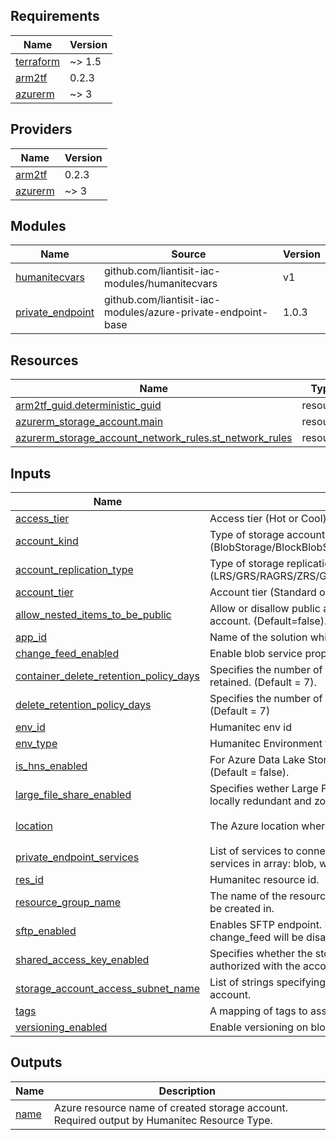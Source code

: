 <!-- BEGIN_TF_DOCS -->
## Requirements

| Name | Version |
|------|---------|
| <a name="requirement_terraform"></a> [terraform](#requirement\_terraform) | ~> 1.5 |
| <a name="requirement_arm2tf"></a> [arm2tf](#requirement\_arm2tf) | 0.2.3 |
| <a name="requirement_azurerm"></a> [azurerm](#requirement\_azurerm) | ~> 3 |

## Providers

| Name | Version |
|------|---------|
| <a name="provider_arm2tf"></a> [arm2tf](#provider\_arm2tf) | 0.2.3 |
| <a name="provider_azurerm"></a> [azurerm](#provider\_azurerm) | ~> 3 |

## Modules

| Name | Source | Version |
|------|--------|---------|
| <a name="module_humanitecvars"></a> [humanitecvars](#module\_humanitecvars) | github.com/liantisit-iac-modules/humanitecvars | v1 |
| <a name="module_private_endpoint"></a> [private\_endpoint](#module\_private\_endpoint) | github.com/liantisit-iac-modules/azure-private-endpoint-base | 1.0.3 |

## Resources

| Name | Type |
|------|------|
| [arm2tf_guid.deterministic_guid](https://registry.terraform.io/providers/cloud-maker-ai/arm2tf/0.2.3/docs/resources/guid) | resource |
| [azurerm_storage_account.main](https://registry.terraform.io/providers/hashicorp/azurerm/latest/docs/resources/storage_account) | resource |
| [azurerm_storage_account_network_rules.st_network_rules](https://registry.terraform.io/providers/hashicorp/azurerm/latest/docs/resources/storage_account_network_rules) | resource |

## Inputs

| Name | Description | Type | Default | Required |
|------|-------------|------|---------|:--------:|
| <a name="input_access_tier"></a> [access\_tier](#input\_access\_tier) | Access tier (Hot or Cool). | `string` | `"Hot"` | no |
| <a name="input_account_kind"></a> [account\_kind](#input\_account\_kind) | Type of storage account to be created (BlobStorage/BlockBlobStorage/FileStorage/Storage/StorageV2). | `string` | `"StorageV2"` | no |
| <a name="input_account_replication_type"></a> [account\_replication\_type](#input\_account\_replication\_type) | Type of storage replication (LRS/GRS/RAGRS/ZRS/GZRS/RAGZRS). | `string` | `"ZRS"` | no |
| <a name="input_account_tier"></a> [account\_tier](#input\_account\_tier) | Account tier (Standard or Premium). | `string` | `"Standard"` | no |
| <a name="input_allow_nested_items_to_be_public"></a> [allow\_nested\_items\_to\_be\_public](#input\_allow\_nested\_items\_to\_be\_public) | Allow or disallow public access to all nested items in the storage account.  (Default=false). | `bool` | `false` | no |
| <a name="input_app_id"></a> [app\_id](#input\_app\_id) | Name of the solution which will use this storage account | `string` | n/a | yes |
| <a name="input_change_feed_enabled"></a> [change\_feed\_enabled](#input\_change\_feed\_enabled) | Enable blob service properties for change feed events. | `bool` | `true` | no |
| <a name="input_container_delete_retention_policy_days"></a> [container\_delete\_retention\_policy\_days](#input\_container\_delete\_retention\_policy\_days) | Specifies the number of days that the container should be retained. (Default = 7). | `number` | `7` | no |
| <a name="input_delete_retention_policy_days"></a> [delete\_retention\_policy\_days](#input\_delete\_retention\_policy\_days) | Specifies the number of days that the blob should be retained. (Default = 7) | `number` | `7` | no |
| <a name="input_env_id"></a> [env\_id](#input\_env\_id) | Humanitec env id | `string` | n/a | yes |
| <a name="input_env_type"></a> [env\_type](#input\_env\_type) | Humanitec Environment type. | `string` | n/a | yes |
| <a name="input_is_hns_enabled"></a> [is\_hns\_enabled](#input\_is\_hns\_enabled) | For Azure Data Lake Storage Gen 2 - this needs to be set to true.  (Default = false). | `bool` | `false` | no |
| <a name="input_large_file_share_enabled"></a> [large\_file\_share\_enabled](#input\_large\_file\_share\_enabled) | Specifies wether Large File Shares are enabled. Only limited to locally redundant and zone redundant replication options. | `bool` | `false` | no |
| <a name="input_location"></a> [location](#input\_location) | The Azure location where the resource will be deployed. | `string` | `"Germany West Central"` | no |
| <a name="input_private_endpoint_services"></a> [private\_endpoint\_services](#input\_private\_endpoint\_services) | List of services to connect to the private endpoint. Allowed services in array: blob, web, file. | `list(string)` | `[]` | no |
| <a name="input_res_id"></a> [res\_id](#input\_res\_id) | Humanitec resource id. | `string` | n/a | yes |
| <a name="input_resource_group_name"></a> [resource\_group\_name](#input\_resource\_group\_name) | The name of the resource group where the storage account will be created in. | `string` | n/a | yes |
| <a name="input_sftp_enabled"></a> [sftp\_enabled](#input\_sftp\_enabled) | Enables SFTP endpoint.  By setting this to true, versioning and change\_feed will be disabled (Default = false). | `bool` | `false` | no |
| <a name="input_shared_access_key_enabled"></a> [shared\_access\_key\_enabled](#input\_shared\_access\_key\_enabled) | Specifies whether the storage account permits requests to be authorized with the account access keys.  (Default = false). | `bool` | `false` | no |
| <a name="input_storage_account_access_subnet_name"></a> [storage\_account\_access\_subnet\_name](#input\_storage\_account\_access\_subnet\_name) | List of strings specifying which subnet can access this storage account. | `list(string)` | `null` | no |
| <a name="input_tags"></a> [tags](#input\_tags) | A mapping of tags to assign to the resource. | `map(string)` | `{}` | no |
| <a name="input_versioning_enabled"></a> [versioning\_enabled](#input\_versioning\_enabled) | Enable versioning on blob. | `bool` | `true` | no |

## Outputs

| Name | Description |
|------|-------------|
| <a name="output_name"></a> [name](#output\_name) | Azure resource name of created storage account. Required output by Humanitec Resource Type. |
<!-- END_TF_DOCS -->